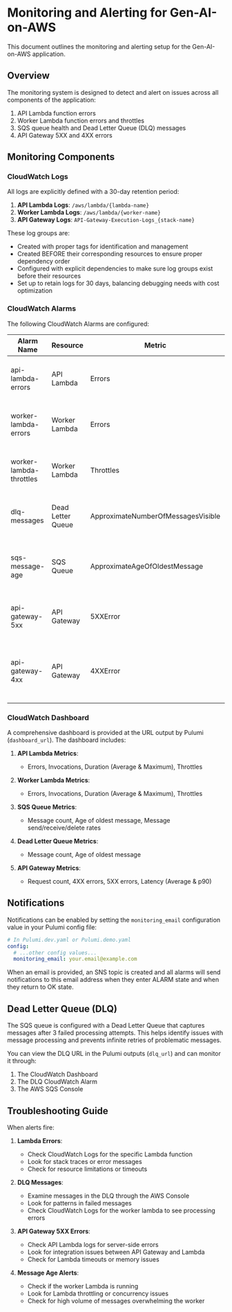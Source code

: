 # Monitoring and Alerting for Gen-AI-on-AWS

This document outlines the monitoring and alerting setup for the Gen-AI-on-AWS application.

## Overview

The monitoring system is designed to detect and alert on issues across all components of the application:

1. API Lambda function errors
2. Worker Lambda function errors and throttles
3. SQS queue health and Dead Letter Queue (DLQ) messages
4. API Gateway 5XX and 4XX errors

## Monitoring Components

### CloudWatch Logs

All logs are explicitly defined with a 30-day retention period:

1. **API Lambda Logs**: `/aws/lambda/{lambda-name}`
2. **Worker Lambda Logs**: `/aws/lambda/{worker-name}`
3. **API Gateway Logs**: `API-Gateway-Execution-Logs_{stack-name}`

These log groups are:
- Created with proper tags for identification and management
- Created BEFORE their corresponding resources to ensure proper dependency order
- Configured with explicit dependencies to make sure log groups exist before their resources
- Set up to retain logs for 30 days, balancing debugging needs with cost optimization

### CloudWatch Alarms

The following CloudWatch Alarms are configured:

| Alarm Name | Resource | Metric | Threshold | Description |
|------------|----------|--------|-----------|-------------|
| api-lambda-errors | API Lambda | Errors | >0 | Alerts when any errors occur in the API Lambda |
| worker-lambda-errors | Worker Lambda | Errors | >0 | Alerts when any errors occur in the Worker Lambda |
| worker-lambda-throttles | Worker Lambda | Throttles | >0 | Alerts when the Worker Lambda is being throttled |
| dlq-messages | Dead Letter Queue | ApproximateNumberOfMessagesVisible | >0 | Alerts when any messages appear in the DLQ |
| sqs-message-age | SQS Queue | ApproximateAgeOfOldestMessage | >300 seconds | Alerts when messages are not being processed in time |
| api-gateway-5xx | API Gateway | 5XXError | >0 | Alerts when 5XX errors occur in the API Gateway |
| api-gateway-4xx | API Gateway | 4XXError | >5 | Alerts when a significant number of 4XX client errors occur |

### CloudWatch Dashboard

A comprehensive dashboard is provided at the URL output by Pulumi (`dashboard_url`). The dashboard includes:

1. **API Lambda Metrics**:
   - Errors, Invocations, Duration (Average & Maximum), Throttles

2. **Worker Lambda Metrics**:
   - Errors, Invocations, Duration (Average & Maximum), Throttles

3. **SQS Queue Metrics**:
   - Message count, Age of oldest message, Message send/receive/delete rates

4. **Dead Letter Queue Metrics**:
   - Message count, Age of oldest message

5. **API Gateway Metrics**:
   - Request count, 4XX errors, 5XX errors, Latency (Average & p90)

## Notifications

Notifications can be enabled by setting the `monitoring_email` configuration value in your Pulumi config file:

```yaml
# In Pulumi.dev.yaml or Pulumi.demo.yaml
config:
  # ...other config values...
  monitoring_email: your.email@example.com
```

When an email is provided, an SNS topic is created and all alarms will send notifications to this email address when they enter ALARM state and when they return to OK state.

## Dead Letter Queue (DLQ)

The SQS queue is configured with a Dead Letter Queue that captures messages after 3 failed processing attempts. This helps identify issues with message processing and prevents infinite retries of problematic messages.

You can view the DLQ URL in the Pulumi outputs (`dlq_url`) and can monitor it through:

1. The CloudWatch Dashboard
2. The DLQ CloudWatch Alarm
3. The AWS SQS Console

## Troubleshooting Guide

When alerts fire:

1. **Lambda Errors**:
   - Check CloudWatch Logs for the specific Lambda function
   - Look for stack traces or error messages
   - Check for resource limitations or timeouts

2. **DLQ Messages**:
   - Examine messages in the DLQ through the AWS Console
   - Look for patterns in failed messages
   - Check CloudWatch Logs for the worker lambda to see processing errors

3. **API Gateway 5XX Errors**:
   - Check API Lambda logs for server-side errors
   - Look for integration issues between API Gateway and Lambda
   - Check for Lambda timeouts or memory issues

4. **Message Age Alerts**:
   - Check if the worker Lambda is running
   - Look for Lambda throttling or concurrency issues
   - Check for high volume of messages overwhelming the worker